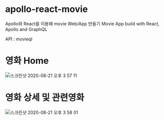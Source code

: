 # apollo-react-movie
Apollo와 React를 이용해 movie Web/App 만들기
Movie App build with React, Apollo and GraphQL

API : movieql

# 영화 Home
![스크린샷 2020-08-21 오후 3 57 11](https://user-images.githubusercontent.com/45757382/90862040-c74e0e80-e3c7-11ea-8925-49e107b061f0.png)

# 영화 상세 및 관련영화
![스크린샷 2020-08-21 오후 3 58 01](https://user-images.githubusercontent.com/45757382/90862070-cfa64980-e3c7-11ea-8a38-d7ab03f20fb3.png)
